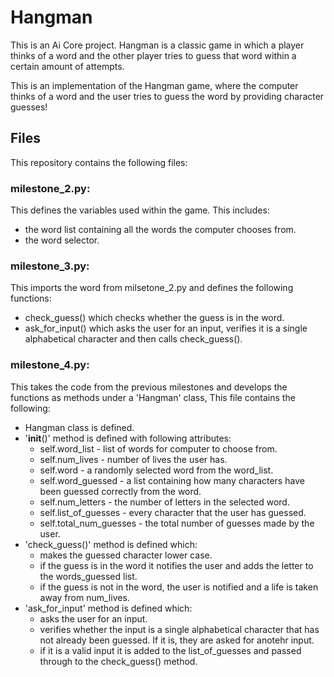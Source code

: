 # Hangman

This is an Ai Core project. Hangman is a classic game in which a player thinks of a word and the other player tries to guess that word within a certain amount of attempts.

This is an implementation of the Hangman game, where the computer thinks of a word and the user tries to guess the word by providing character guesses!

## Files

This repository contains the following files:
### milestone_2.py:
 This defines the variables used within the game. This includes:

 - the word list containing all the words the computer chooses from.
 - the word selector.

### milestone_3.py:
This imports the word from milsetone_2.py and defines the following functions:

- check_guess() which checks whether the guess is in the word.
- ask_for_input() which asks the user for an input, verifies it is a single alphabetical character and then calls check_guess().

### milestone_4.py:
This takes the code from the previous milestones and develops the functions as methods under a 'Hangman' class, This file contains the following:

- Hangman class is defined.
- '__init__()' method is defined with following attributes:
    - self.word_list - list of words for computer to choose from.
    - self.num_lives - number of lives the user has.
    - self.word - a randomly selected word from the word_list.
    - self.word_guessed - a list containing how many characters have been guessed correctly from the word.
    - self.num_letters - the number of letters in the selected word.
    - self.list_of_guesses - every character that the user has guessed.
    - self.total_num_guesses - the total number of guesses made by the user.
- 'check_guess()' method is defined which:
    - makes the guessed character lower case.
    - if the guess is in the word it notifies the user and adds the letter to the words_guessed list.
    - if the guess is not in the word, the user is notified and a life is taken away from num_lives.
- 'ask_for_input' method is defined which:
    - asks the user for an input.
    - verifies whether the input is a single alphabetical character that has not already been guessed. If it is, they are asked for anotehr input.
    - if it is a valid input it is added to the list_of_guesses and passed through to the check_guess() method.